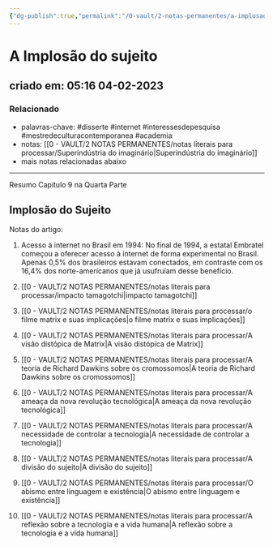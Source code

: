 ```yaml
---
{"dg-publish":true,"permalink":"/0-vault/2-notas-permanentes/a-implosao-do-sujeito/","tags":["permanente","disserte","internet","interessesdepesquisa","mestredeculturacontemporanea","academia"],"dgHomeLink":true,"dgShowLocalGraph":true,"dgShowFileTree":true,"dgEnableSearch":true,"noteIcon":""}
---
```


# A Implosão do sujeito

## criado em: 05:16 04-02-2023

### Relacionado

- palavras-chave: #disserte #internet #interessesdepesquisa #mestredeculturacontemporanea #academia 
- notas: [[0 - VAULT/2 NOTAS PERMANENTES/notas literais para processar/Superindústria do imaginário\|Superindústria do imaginário]]
- mais notas relacionadas abaixo
---

Resumo Capítulo 9 na Quarta Parte

## Implosão do Sujeito

Notas do artigo:

1. Acesso à internet no Brasil em 1994: No final de 1994, a estatal Embratel começou a oferecer acesso à internet de forma experimental no Brasil. Apenas 0,5% dos brasileiros estavam conectados, em contraste com os 16,4% dos norte-americanos que já usufruíam desse benefício.

2. [[0 - VAULT/2 NOTAS PERMANENTES/notas literais para processar/impacto tamagotchi\|impacto tamagotchi]]
3. [[0 - VAULT/2 NOTAS PERMANENTES/notas literais para processar/o filme matrix e suas implicações\|o filme matrix e suas implicações]]
4. [[0 - VAULT/2 NOTAS PERMANENTES/notas literais para processar/A visão distópica de Matrix\|A visão distópica de Matrix]]
5. [[0 - VAULT/2 NOTAS PERMANENTES/notas literais para processar/A teoria de Richard Dawkins sobre os cromossomos\|A teoria de Richard Dawkins sobre os cromossomos]]
6. [[0 - VAULT/2 NOTAS PERMANENTES/notas literais para processar/A ameaça da nova revolução tecnológica\|A ameaça da nova revolução tecnológica]]
7. [[0 - VAULT/2 NOTAS PERMANENTES/notas literais para processar/A necessidade de controlar a tecnologia\|A necessidade de controlar a tecnologia]]
8. [[0 - VAULT/2 NOTAS PERMANENTES/notas literais para processar/A divisão do sujeito\|A divisão do sujeito]]
9. [[0 - VAULT/2 NOTAS PERMANENTES/notas literais para processar/O abismo entre linguagem e existência\|O abismo entre linguagem e existência]]
10. [[0 - VAULT/2 NOTAS PERMANENTES/notas literais para processar/A reflexão sobre a tecnologia e a vida humana\|A reflexão sobre a tecnologia e a vida humana]]